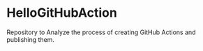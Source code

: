 # HelloGitHubAction
Repository to Analyze the process of creating GitHub Actions and publishing them.
